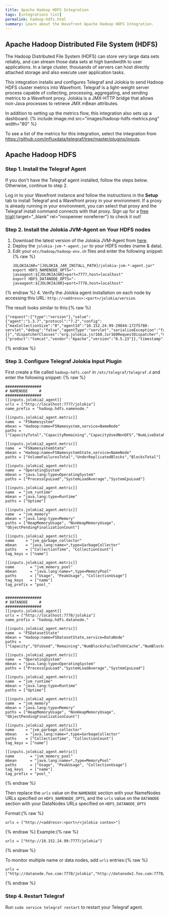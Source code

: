```yaml
---
title: Apache Hadoop HDFS Integration
tags: [integrations list]
permalink: hadoop-hdfs.html
summary: Learn about the Wavefront Apache Hadoop HDFS Integration.
---
```

## Apache Hadoop Distributed File System (HDFS)

The Hadoop Distributed File System (HDFS) can store very large data sets reliably, and can stream those data sets at high bandwidth to user applications. In a large cluster, thousands of servers can host directly attached storage and also execute user application tasks.

This integration installs and configures Telegraf and Jolokia to send Hadoop HDFS cluster metrics into Wavefront. Telegraf is a light-weight server process capable of collecting, processing, aggregating, and sending metrics to a Wavefront proxy. Jolokia is a JMX-HTTP bridge that allows non-Java processes to retrieve JMX mBean attributes. 

In addition to setting up the metrics flow, this integration also sets up a dashboard.
{% include image.md src="images/hadoop-hdfs-metrics.png" width="80" %}


To see a list of the metrics for this integration, select the integration from <https://github.com/influxdata/telegraf/tree/master/plugins/inputs>.
## Apache Hadoop HDFS



### Step 1. Install the Telegraf Agent

If you don't have the Telegraf agent installed, follow the steps below. Otherwise, continue to step 2.

Log in to your Wavefront instance and follow the instructions in the **Setup** tab to install Telegraf and a Wavefront proxy in your environment. If a proxy is already running in your environment, you can select that proxy and the Telegraf install command connects with that proxy. Sign up for a [free trial](http://wavefront.com/sign-up/?utm_source=docs.vmware.com&utm_medium=referral&utm_campaign=docs-front-page){:target="_blank" rel="noopenner noreferrer"} to check it out!

### Step 2. Install the Jolokia JVM-Agent on Your HDFS nodes

1. Download the latest version of the Jolokia JVM-Agent from [here](https://jolokia.org/download.html).
2. Deploy the `jolokia-jvm-*-agent.jar` to your HDFS nodes (name & data).
3. Edit your `etc/hadoop/hadoop-env.sh` files and enter the following snippet:{% raw %}
    ```
    JOLOKIAJAR="[JOLOKIA_JAR_INSTALL_PATH]/jolokia-jvm-*-agent.jar"
    export HDFS_NAMENODE_OPTS="-javaagent:${JOLOKIAJAR}=port=7777,host=localhost"
    export HDFS_DATANODE_OPTS="-javaagent:${JOLOKIAJAR}=port=7778,host=localhost"
    ```
{% endraw %}
4. Verify the Jolokia agent installation on each node by accessing this URL: `http://<address>:<port>/jolokia/version`.

The result looks similar to this:{% raw %}
```
{"request":{"type":"version"},"value":{"agent":"1.3.7","protocol":"7.2","config":{"maxCollectionSize":"0","agentId":"10.152.24.99-29844-172f5788-servlet","debug":"false","agentType":"servlet","serializeException":"false","detectorOptions":"{}","dispatcherClasses":"org.jolokia.jsr160.Jsr160RequestDispatcher","maxDepth":"15","discoveryEnabled":"false","canonicalNaming":"true","historyMaxEntries":"10","includeStackTrace":"true","maxObjects":"0","debugMaxEntries":"100"},"info":{"product":"tomcat","vendor":"Apache","version":"8.5.23"}},"timestamp":1509955465,"status":200}
```
{% endraw %}

### Step 3. Configure Telegraf Jolokia Input Plugin

First create a file called `hadoop-hdfs.conf` in `/etc/telegraf/telegraf.d` and enter the following snippet:
{% raw %}
```
################
# NAMENODE     #
################
[[inputs.jolokia2_agent]]
urls = ["http://localhost:7777/jolokia"]
name_prefix = "hadoop.hdfs.namenode."

[[inputs.jolokia2_agent.metric]]
name  = "FSNamesystem"
mbean = "Hadoop:name=FSNamesystem,service=NameNode"
paths = ["CapacityTotal","CapacityRemaining","CapacityUsedNonDFS","NumLiveDataNodes","NumDeadDataNodes","NumInMaintenanceDeadDataNodes","NumDecomDeadDataNodes"]

[[inputs.jolokia2_agent.metric]]
name  = "FSNamesystemState"
mbean = "Hadoop:name=FSNamesystemState,service=NameNode"
paths = ["VolumeFailuresTotal","UnderReplicatedBlocks","BlocksTotal"]

[[inputs.jolokia2_agent.metric]]
name  = "OperatingSystem"
mbean = "java.lang:type=OperatingSystem"
paths = ["ProcessCpuLoad","SystemLoadAverage","SystemCpuLoad"]

[[inputs.jolokia2_agent.metric]]
name  = "jvm_runtime"
mbean = "java.lang:type=Runtime"
paths = ["Uptime"]

[[inputs.jolokia2_agent.metric]]
name  = "jvm_memory"
mbean = "java.lang:type=Memory"
paths = ["HeapMemoryUsage", "NonHeapMemoryUsage", "ObjectPendingFinalizationCount"]

[[inputs.jolokia2_agent.metric]]
name     = "jvm_garbage_collector"
mbean    = "java.lang:name=*,type=GarbageCollector"
paths    = ["CollectionTime", "CollectionCount"]
tag_keys = ["name"]

[[inputs.jolokia2_agent.metric]]
name       = "jvm_memory_pool"
mbean      = "java.lang:name=*,type=MemoryPool"
paths      = ["Usage", "PeakUsage", "CollectionUsage"]
tag_keys   = ["name"]
tag_prefix = "pool_"


################
# DATANODE     #
################
[[inputs.jolokia2_agent]]
urls = ["http://localhost:7778/jolokia"]
name_prefix = "hadoop.hdfs.datanode."

[[inputs.jolokia2_agent.metric]]
name  = "FSDatasetState"
mbean = "Hadoop:name=FSDatasetState,service=DataNode"
paths = ["Capacity","DfsUsed","Remaining","NumBlocksFailedToUnCache","NumBlocksFailedToCache","NumBlocksCached"]

[[inputs.jolokia2_agent.metric]]
name  = "OperatingSystem"
mbean = "java.lang:type=OperatingSystem"
paths = ["ProcessCpuLoad","SystemLoadAverage","SystemCpuLoad"]

[[inputs.jolokia2_agent.metric]]
name  = "jvm_runtime"
mbean = "java.lang:type=Runtime"
paths = ["Uptime"]

[[inputs.jolokia2_agent.metric]]
name  = "jvm_memory"
mbean = "java.lang:type=Memory"
paths = ["HeapMemoryUsage", "NonHeapMemoryUsage", "ObjectPendingFinalizationCount"]

[[inputs.jolokia2_agent.metric]]
name     = "jvm_garbage_collector"
mbean    = "java.lang:name=*,type=GarbageCollector"
paths    = ["CollectionTime", "CollectionCount"]
tag_keys = ["name"]

[[inputs.jolokia2_agent.metric]]
name       = "jvm_memory_pool"
mbean      = "java.lang:name=*,type=MemoryPool"
paths      = ["Usage", "PeakUsage", "CollectionUsage"]
tag_keys   = ["name"]
tag_prefix = "pool_"
```
{% endraw %}

Then replace the `urls` value on the `NAMENODE` section with your NameNodes URLs specified on `HDFS_NAMENODE_OPTS`, and the `urls` value on the `DATANODE` section with your DataNodes URLs specified on `HDFS_DATANODE_OPTS`

Format:{% raw %}
```
urls = ["http://<address>:<port>/<jolokia contex>"]
```
{% endraw %}
Example:{% raw %}
```
urls = ["http://10.152.24.99:7777/jolokia"]
```
{% endraw %}

To monitor multiple name or data nodes, add `urls` entries:{% raw %}
```
urls = ["http://datanode.foo.com:7778/jolokia","http://datanode2.foo.com:7778/jolokia","http://datanode3.foo.com:7778/jolokia"]
```
{% endraw %}

### Step 4. Restart Telegraf

Run `sudo service telegraf restart` to restart your Telegraf agent.

